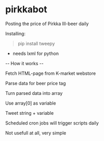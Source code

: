 # pirkkabot
Posting the price of Pirkka III-beer daily

Installing:

> pip install tweepy
 - needs lxml for python

-- How it works -- 

Fetch HTML-page from K-market webstore

Parse data for beer price tag

Turn parsed data into array

Use array[0] as variable 

Tweet string + variable

Scheduled cron jobs will trigger scripts daily

Not usefull at all, very simple

